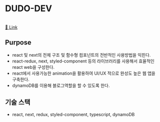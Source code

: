 # DUDO-DEV

<br />
<a href="https://twblne-dudo.vercel.app/">👀 Link</a>

## Purpose

- react 및 next의 전체 구조 및 함수형 컴포넌트의 전반적인 사용방법을 익힌다.
- react-redux, next, styled-component 등의 라이브러리를 사용해서 효율적인 react web을 구성한다.
- react에서 사용가능한 animation을 활용하여 UI/UX 적으로 완성도 높은 웹 앱을 구축한다.
- dynamoDB를 이용해 블로그역할을 할 수 있도록 한다.

## 기술 스택

- react, next, redux, styled-component, typescript, dynamoDB
